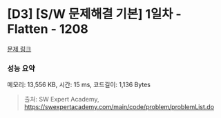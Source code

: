 # [D3] [S/W 문제해결 기본] 1일차 - Flatten - 1208 

[문제 링크](https://swexpertacademy.com/main/code/problem/problemDetail.do?contestProbId=AV139KOaABgCFAYh) 

### 성능 요약

메모리: 13,556 KB, 시간: 15 ms, 코드길이: 1,136 Bytes



> 출처: SW Expert Academy, https://swexpertacademy.com/main/code/problem/problemList.do